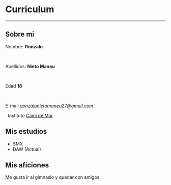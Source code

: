 # Curriculum
---
## Sobre mi
 Nombre:  **Gonzalo** 
 
 &nbsp;
 
 Apellidos:  **Nieto Maneu**
 
 &nbsp;
 
 Edad **18**
 
 &nbsp;
 
 E-mail *gonzalonietomaneu27@gmail.com*
 
 &nbsp;
 Instituto [Camí de Mar](https://www.inscamidemar.cat)

## Mis estudios

* SMX 
* DAW (Actual)

## Mis aficiones

Me gusta ir al gimnasio y quedar con amigos.
